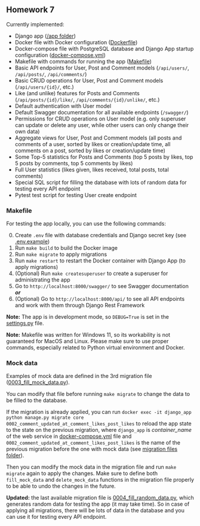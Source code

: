 ## Homework 7
Currently implemented:
- Django app ([/app folder](./app))
- Docker file with Docker configuration ([Dockerfile](./Dockerfile))
- Docker-compose file with PostgreSQL database and Django App startup configuration ([docker-compose.yml](./docker-compose.yml))
- Makefile with commands for running the app ([Makefile](./Makefile))
- Basic API endpoints for User, Post and Comment models (`/api/users/`, `/api/posts/`, `/api/comments/`)
- Basic CRUD operations for User, Post and Comment models (`/api/users/{id}/`, etc.)
- Like (and unlike) features for Posts and Comments (`/api/posts/{id}/like/`, `/api/comments/{id}/unlike/`, etc.)
- Default authentication with User model
- Default Swagger documentation for all available endpoints (`/swagger/`)
- Permissions for CRUD operations on User model (e.g. only superuser can update or delete any user, while other users can only change their own data)
- Aggregate views for User, Post and Comment models (all posts and comments of a user, sorted by likes or creation/update time, all comments on a post, sorted by likes or creation/update time)
- Some Top-5 statistics for Posts and Comments (top 5 posts by likes, top 5 posts by comments, top 5 comments by likes)
- Full User statistics (likes given, likes received, total posts, total comments)
- Special SQL script for filling the database with lots of random data for testing every API endpoint
- Pytest test script for testing User create endpoint

### Makefile

For testing the app locally, you can use the following commands:

0. Create `.env` file with database credentials and Django secret key (see [.env.example](./.env.example))
1. Run `make build` to build the Docker image
2. Run `make migrate` to apply migrations
3. Run `make restart` to restart the Docker container with Django App (to apply migrations)
4. (Optional) Run `make createsuperuser` to create a superuser for administrating the app
5. Go to `http://localhost:8000/swagger/` to see Swagger documentation **_or_**
6. (Optional) Go to `http://localhost:8000/api/` to see all API endpoints and work with them through Django Rest Framework

**Note:** The app is in development mode, so `DEBUG=True` is set in the [settings.py](./app/settings.py) file.

**Note:** Makefile was written for Windows 11, so its workability is not guaranteed for MacOS and Linux. Please make sure to use proper commands, especially related to Python virtual environment and Docker.

### Mock data

Examples of mock data are defined in the 3rd migration file ([0003_fill_mock_data.py](./app/core/migrations/0003_fill_mock_data.py)).

You can modify that file before running `make migrate` to change the data to be filled to the database.

If the migration is already applied, you can run `docker exec -it django_app python manage.py migrate core 0002_comment_updated_at_comment_likes_post_likes` to reload the app state to the state on the previous migration, where `django_app` is _container_name_ of the web service in [docker-compose.yml](./docker-compose.yml) file and `0002_comment_updated_at_comment_likes_post_likes` is the name of the previous migration before the one with mock data (see [migration files folder](./app/core/migrations)).

Then you can modify the mock data in the migration file and run `make migrate` again to apply the changes. Make sure to define both `fill_mock_data` and `delete_mock_data` functions in the migration file properly to be able to undo the changes in the future.

**Updated:** the last available migration file is [0004_fill_random_data.py](./app/core/migrations/0004_fill_random_data.py), which generates random data for testing the app (it may take time). So in case of applying all migrations, there will be lots of data in the database and you can use it for testing every API endpoint.